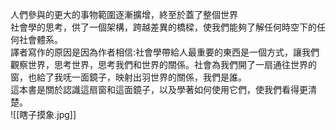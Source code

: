人們參與的更大的事物範圍逐漸擴增，終至於蓋了整個世界<br/>
社會學的思考，供了一個架構，跨越差異的橋樑，使我們能夠了解任何時空下的任何社會體系。<br/>
譯者寫作的原因是因為作者相信:社會學帶給人最重要的東西是一個方式，讓我們觀察世界，思考世界，思考我們和世界的關係。社會為我們開了一扇通往世界的窗，也給了我呒一面鏡子，映射出羽世界的關係，我們是誰。<br/>
這本書是關於認識這扇窗和這面鏡子，以及學著如何使用它們，使我們看得更清楚。<br/>
![[瞎子摸象.jpg]]
